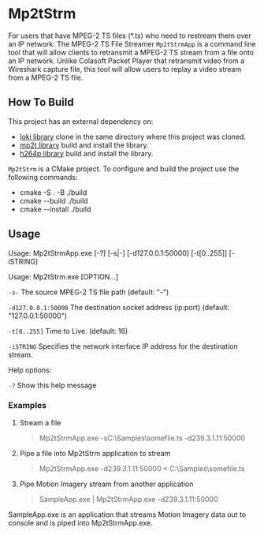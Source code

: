 # Mp2tStrm
For users that have MPEG-2 TS files (*.ts)
who need to restream them over an IP network.
The MPEG-2 TS File Streamer `Mp2tStrmApp` is a command line tool that
will allow clients to retransmit a MPEG-2 TS stream from a file onto an
IP network.  Unlike Colasoft Packet Player that retransmit video from
a Wireshark capture file, this tool will allow users to replay a video
stream from a MPEG-2 TS file.

## How To Build
This project has an external dependency on:

 - [loki library](https://github.com/snaewe/loki-lib.git) clone in the same directory where this project was cloned.
 - [mp2t library](https://github.com/jimcavoy/mp2tp) build and install the library.
 - [h264p library](https://github.com/jimcavoy/h264p) build and install the library.

`Mp2tStrm` is a CMake project.  To configure and build the project use the following commands:

 - cmake -S . -B ./build
 - cmake --build ./build
 - cmake --install ./build

## Usage
Usage: Mp2tStrmApp.exe [-?] [-s|-] [-d127.0.0.1:50000] [-t[0..255]] [-iSTRING]

Usage: Mp2tStrm.exe [OPTION...] 

  `-s-`                           The source MPEG-2 TS file path (default: "-")
  
  `-d127.0.0.1:50000`             The destination socket address (ip:port) 
                                (default: "127.0.0.1:50000")
                                
  `-t[0..255]`                    Time to Live. (default: 16)
  
  `-iSTRING`                      Specifies the network interface IP
                                address for the destination stream. 

Help options:

  `-?`                            Show this help message

### Examples

1. Stream a file

	> Mp2tStrmApp.exe -sC:\Samples\somefile.ts -d239.3.1.11:50000
	
2. Pipe a file into Mp2tStrm application to stream

	> Mp2tStrmApp.exe -d239.3.1.11:50000 < C:\Samples\somefile.ts

3. Pipe Motion Imagery stream from another application

	> SampleApp.exe | Mp2tStrmApp.exe -d239.3.1.11:50000
	
SampleApp.exe is an application that streams Motion Imagery data out to 
console and is piped into Mp2tStrmApp.exe.
